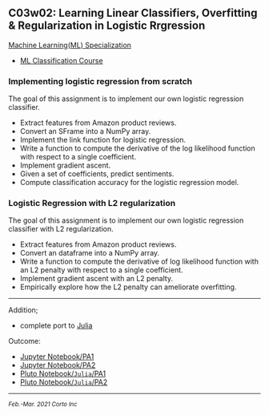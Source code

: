 ## C03w02: Learning Linear Classifiers, Overfitting & Regularization in Logistic Rrgression

[Machine Learning(ML) Specialization](https://www.coursera.org/specializations/machine-learning)
  - [ML Classification Course](https://www.coursera.org/learn/ml-classification/home/welcome)

### Implementing logistic regression from scratch

The goal of this assignment is to implement our own logistic regression classifier.

  - Extract features from Amazon product reviews.
  - Convert an SFrame into a NumPy array.
  - Implement the link function for logistic regression.
  - Write a function to compute the derivative of the log likelihood function with respect to a single coefficient.
  - Implement gradient ascent.
  - Given a set of coefficients, predict sentiments.
  - Compute classification accuracy for the logistic regression model.


### Logistic Regression with L2 regularization

The goal of this assignment is to implement our own logistic regression classifier with L2 regularization.

  - Extract features from Amazon product reviews.
  - Convert an dataframe into a NumPy array.
  - Write a function to compute the derivative of log likelihood function with an L2 penalty with respect to a single coefficient.
  - Implement gradient ascent with an L2 penalty.
  - Empirically explore how the L2 penalty can ameliorate overfitting.


<hr />

Addition;
  - complete port to [Julia](https://www.julialang.org/)

Outcome:
  - [Jupyter Notebook/PA1](https://github.com/pascal-p/ML_UW_Spec/blob/main/C03/w02/C03w02_nb_pa1.ipynb)
  - [Jupyter Notebook/PA2](https://github.com/pascal-p/ML_UW_Spec/blob/main/C03/w02/C03w02_nb_pa2.ipynb)
  - [Pluto Notebook/`Julia`/PA1](https://github.com/pascal-p/ML_UW_Spec/blob/main/C03/w02/C03w02_nb_pa1.jl)
  - [Pluto Notebook/`Julia`/PA2](https://github.com/pascal-p/ML_UW_Spec/blob/main/C03/w02/C03w02_nb_pa2.jl)


<hr />
<p><sub><em>Feb.-Mar. 2021 Corto Inc</sub></em></p>
